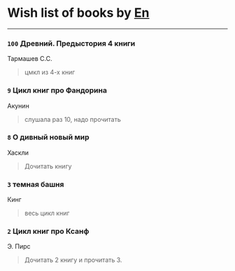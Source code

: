 # Wish list of books by [En](http://vk.com/id333646551)
---

### `100` Древний. Предыстория 4 книги
Тармашев С.С.
> цмкл из 4-х книг

### `9` Цикл книг про Фандорина
Акунин
> слушала раз 10, надо прочитать

### `8` О дивный новый мир
Хаскли
> Дочитать книгу

### `3` темная башня
Кинг
> весь цикл книг

### `2` Цикл книг про Ксанф
Э. Пирс
> Дочитать 2 книгу и прочитать 3.

